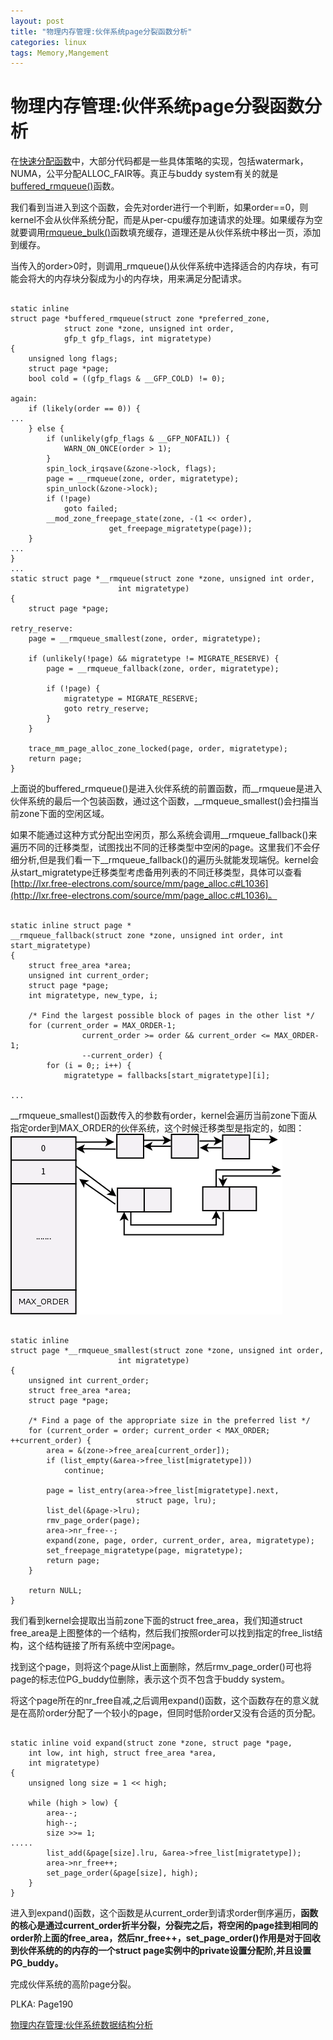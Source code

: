 ```yaml
---
layout: post
title: "物理内存管理:伙伴系统page分裂函数分析"
categories: linux
tags: Memory,Mangement
---
```

物理内存管理:伙伴系统page分裂函数分析
===============================
在[快速分配函数](http://lzz5235.github.io/2015/04/13/pfn3.html)中，大部分代码都是一些具体策略的实现，包括watermark，NUMA，公平分配ALLOC_FAIR等。真正与buddy system有关的就是[buffered_rmqueue()](http://lxr.free-electrons.com/ident?i=buffered_rmqueue)函数。

我们看到当进入到这个函数，会先对order进行一个判断，如果order==0，则kernel不会从伙伴系统分配，而是从per-cpu缓存加速请求的处理。如果缓存为空就要调用[rmqueue_bulk()](http://lxr.free-electrons.com/ident?i=rmqueue_bulk)函数填充缓存，道理还是从伙伴系统中移出一页，添加到缓存。

当传入的order>0时，则调用_rmqueue()从伙伴系统中选择适合的内存块，有可能会将大的内存块分裂成为小的内存块，用来满足分配请求。

<pre><code>
static inline
struct page *buffered_rmqueue(struct zone *preferred_zone,
            struct zone *zone, unsigned int order,
            gfp_t gfp_flags, int migratetype)
{
    unsigned long flags;
    struct page *page;
    bool cold = ((gfp_flags & __GFP_COLD) != 0);
 
again:
    if (likely(order == 0)) {
...
    } else {
        if (unlikely(gfp_flags & __GFP_NOFAIL)) {
            WARN_ON_ONCE(order > 1);
        }
        spin_lock_irqsave(&zone->lock, flags);
        page = __rmqueue(zone, order, migratetype);
        spin_unlock(&zone->lock);
        if (!page)
            goto failed;
        __mod_zone_freepage_state(zone, -(1 << order),
                      get_freepage_migratetype(page));
    }
...
}
...
static struct page *__rmqueue(struct zone *zone, unsigned int order,
                        int migratetype)
{
    struct page *page;
 
retry_reserve:
    page = __rmqueue_smallest(zone, order, migratetype);
 
    if (unlikely(!page) && migratetype != MIGRATE_RESERVE) {
        page = __rmqueue_fallback(zone, order, migratetype);
 
        if (!page) {
            migratetype = MIGRATE_RESERVE;
            goto retry_reserve;
        }
    }
 
    trace_mm_page_alloc_zone_locked(page, order, migratetype);
    return page;
}
</code></pre>

上面说的buffered_rmqueue()是进入伙伴系统的前置函数，而__rmqueue是进入伙伴系统的最后一个包装函数，通过这个函数，__rmqueue_smallest()会扫描当前zone下面的空闲区域。

如果不能通过这种方式分配出空闲页，那么系统会调用__rmqueue_fallback()来遍历不同的迁移类型，试图找出不同的迁移类型中空闲的page。这里我们不会仔细分析,但是我们看一下__rmqueue_fallback()的遍历头就能发现端倪。kernel会从start_migratetype迁移类型考虑备用列表的不同迁移类型，具体可以查看[http://lxr.free-electrons.com/source/mm/page_alloc.c#L1036](http://lxr.free-electrons.com/source/mm/page_alloc.c#L1036)。

<pre><code>
static inline struct page *
__rmqueue_fallback(struct zone *zone, unsigned int order, int start_migratetype)
{
    struct free_area *area;
    unsigned int current_order;
    struct page *page;
    int migratetype, new_type, i;
 
    /* Find the largest possible block of pages in the other list */
    for (current_order = MAX_ORDER-1;
                current_order >= order && current_order <= MAX_ORDER-1;
                --current_order) {
        for (i = 0;; i++) {
            migratetype = fallbacks[start_migratetype][i];
 
...
</code></pre>

__rmqueue_smallest()函数传入的参数有order，kernel会遍历当前zone下面从指定order到MAX_ORDER的伙伴系统，这个时候迁移类型是指定的，如图：
![](/assets/pic/buddy.png)

<pre><code>
static inline
struct page *__rmqueue_smallest(struct zone *zone, unsigned int order,
                        int migratetype)
{
    unsigned int current_order;
    struct free_area *area;
    struct page *page;
 
    /* Find a page of the appropriate size in the preferred list */
    for (current_order = order; current_order < MAX_ORDER; ++current_order) {
        area = &(zone->free_area[current_order]);
        if (list_empty(&area->free_list[migratetype]))
            continue;
 
        page = list_entry(area->free_list[migratetype].next,
                            struct page, lru);
        list_del(&page->lru);
        rmv_page_order(page);
        area->nr_free--;
        expand(zone, page, order, current_order, area, migratetype);
        set_freepage_migratetype(page, migratetype);
        return page;
    }
 
    return NULL;
}
</code></pre>

我们看到kernel会提取出当前zone下面的struct free_area，我们知道struct free_area是上图整体的一个结构，然后我们按照order可以找到指定的free_list结构，这个结构链接了所有系统中空闲page。

找到这个page，则将这个page从list上面删除，然后rmv_page_order()可也将page的标志位PG_buddy位删除，表示这个页不包含于buddy system。

将这个page所在的nr_free自减,之后调用expand()函数，这个函数存在的意义就是在高阶order分配了一个较小的page，但同时低阶order又没有合适的页分配。

<pre><code>
static inline void expand(struct zone *zone, struct page *page,
    int low, int high, struct free_area *area,
    int migratetype)
{
    unsigned long size = 1 << high;
 
    while (high > low) {
        area--;
        high--;
        size >>= 1;
.....
        list_add(&page[size].lru, &area->free_list[migratetype]);
        area->nr_free++;
        set_page_order(&page[size], high);
    }
}
</code></pre>

进入到expand()函数，这个函数是从current_order到请求order倒序遍历，__函数的核心是通过current_order折半分裂，分裂完之后，将空闲的page挂到相同的order阶上面的free_area，然后nr_free++，set_page_order()作用是对于回收到伙伴系统的的内存的一个struct page实例中的private设置分配阶,并且设置PG_buddy。__

 

完成伙伴系统的高阶page分裂。

 

PLKA: Page190


[物理内存管理:伙伴系统数据结构分析](http://lzz5235.github.io/2015/03/04/buddy-system.html)